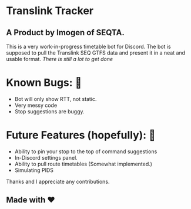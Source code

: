 # Translink Tracker
## A Product by Imogen of SEQTA.

This is a very work-in-progress timetable bot for Discord.
The bot is supposed to pull the Translink SEQ GTFS data and present it in a neat and usable format.
*There is still a lot to get done*

# Known Bugs: 🐜
- Bot will only show RTT, not static.
- Very messy code
- Stop suggestions are buggy.

# Future Features (hopefully): 🤞
- Ability to pin your stop to the top of command suggestions
- In-Discord settings panel.
- Ability to pull route timetables (Somewhat implemented.)
- Simulating PIDS

Thanks and I appreciate any contributions.


## Made with ❤️
